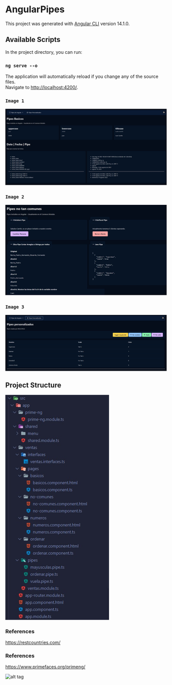# AngularPipes

This project was generated with [Angular CLI](https://github.com/angular/angular-cli) version 14.1.0.

## Available Scripts
In the project directory, you can run:

### `ng serve --o`
The application will automatically reload if you change any of the source files.\
Navigate to [http://localhost:4200/](http://localhost:4200/).

### `Image 1`
![alt tag](https://github.com/juancr5/Aplicaciones-Angular/blob/main/images/05%20Pipes%20Basicos.jpg)

### `Image 2`
![alt tag](https://github.com/juancr5/Aplicaciones-Angular/blob/main/images/05%20Pipes%20No%20tan%20comunes.jpg)

### `Image 3`
![alt tag](https://github.com/juancr5/Aplicaciones-Angular/blob/main/images/05%20Pipes%20Personalizados.jpg)

## Project Structure
![alt tag](https://github.com/juancr5/Aplicaciones-Angular/blob/main/images/05%20Project%20Structure.jpg)

### References
https://restcountries.com/


### References
https://www.primefaces.org/primeng/

![alt tag](https://miro.medium.com/max/433/1*qyGXPQTGm8T8JSI4tEVOqA.png)
